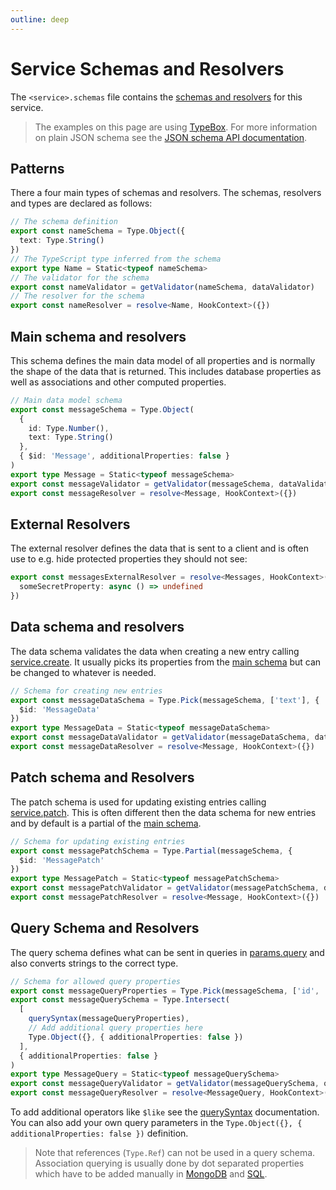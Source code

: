 ```yaml
---
outline: deep
---
```


# Service Schemas and Resolvers

The `<service>.schemas` file contains the [schemas and resolvers](../../api/schema/index.md) for this service.

<BlockQuote type="info">

The examples on this page are using [TypeBox](../../api/schema/typebox.md). For more information on plain JSON schema see the [JSON schema API documentation](../../api/schema/schema.md).

</BlockQuote>

## Patterns

There a four main types of schemas and resolvers. The schemas, resolvers and types are declared as follows:

```ts
// The schema definition
export const nameSchema = Type.Object({
  text: Type.String()
})
// The TypeScript type inferred from the schema
export type Name = Static<typeof nameSchema>
// The validator for the schema
export const nameValidator = getValidator(nameSchema, dataValidator)
// The resolver for the schema
export const nameResolver = resolve<Name, HookContext>({})
```

## Main schema and resolvers

This schema defines the main data model of all properties and is normally the shape of the data that is returned. This includes database properties as well as associations and other computed properties.

```ts
// Main data model schema
export const messageSchema = Type.Object(
  {
    id: Type.Number(),
    text: Type.String()
  },
  { $id: 'Message', additionalProperties: false }
)
export type Message = Static<typeof messageSchema>
export const messageValidator = getValidator(messageSchema, dataValidator)
export const messageResolver = resolve<Message, HookContext>({})
```

## External Resolvers

The external resolver defines the data that is sent to a client and is often use to e.g. hide protected properties they should not see:

```ts
export const messagesExternalResolver = resolve<Messages, HookContext>({
  someSecretProperty: async () => undefined
})
```

## Data schema and resolvers

The data schema validates the data when creating a new entry calling [service.create](../../api/services.md#createdata-params). It usually picks its properties from the [main schema](#main-schemas-and-resolvers) but can be changed to whatever is needed.

```ts
// Schema for creating new entries
export const messageDataSchema = Type.Pick(messageSchema, ['text'], {
  $id: 'MessageData'
})
export type MessageData = Static<typeof messageDataSchema>
export const messageDataValidator = getValidator(messageDataSchema, dataValidator)
export const messageDataResolver = resolve<Message, HookContext>({})
```

## Patch schema and Resolvers

The patch schema is used for updating existing entries calling [service.patch](../../api/services.md#patchid-data-params). This is often different then the data schema for new entries and by default is a partial of the [main schema](#main-schemas-and-resolvers).

```ts
// Schema for updating existing entries
export const messagePatchSchema = Type.Partial(messageSchema, {
  $id: 'MessagePatch'
})
export type MessagePatch = Static<typeof messagePatchSchema>
export const messagePatchValidator = getValidator(messagePatchSchema, dataValidator)
export const messagePatchResolver = resolve<Message, HookContext>({})
```

## Query Schema and Resolvers

The query schema defines what can be sent in queries in [params.query](../../api/services.md#params) and also converts strings to the correct type.

```ts
// Schema for allowed query properties
export const messageQueryProperties = Type.Pick(messageSchema, ['id', 'text', 'createdAt', 'userId'])
export const messageQuerySchema = Type.Intersect(
  [
    querySyntax(messageQueryProperties),
    // Add additional query properties here
    Type.Object({}, { additionalProperties: false })
  ],
  { additionalProperties: false }
)
export type MessageQuery = Static<typeof messageQuerySchema>
export const messageQueryValidator = getValidator(messageQuerySchema, queryValidator)
export const messageQueryResolver = resolve<MessageQuery, HookContext>({})
```

To add additional operators like `$like` see the [querySyntax](../../api/schema/typebox.md#querysyntax) documentation. You can also add your own query parameters in the `Type.Object({}, { additionalProperties: false })` definition.

<BlockQuote type="warning" label="Important">

Note that references (`Type.Ref`) can not be used in a query schema. Association querying is usually done by dot separated properties which have to be added manually in [MongoDB](../../api/databases/mongodb.md#querying) and [SQL](../../api/databases/knex.md#associations).

</BlockQuote>
